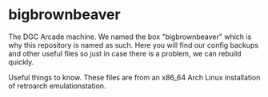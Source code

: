 # bigbrownbeaver

The DGC Arcade machine.  We named the box "bigbrownbeaver" which is why
this repository is named as such.  Here you will find our config backups
and other useful files so just in case there is a problem, we can rebuild
quickly.

Useful things to know.
These files are from an x86_64 Arch Linux installation of retroarch
emulationstation.

